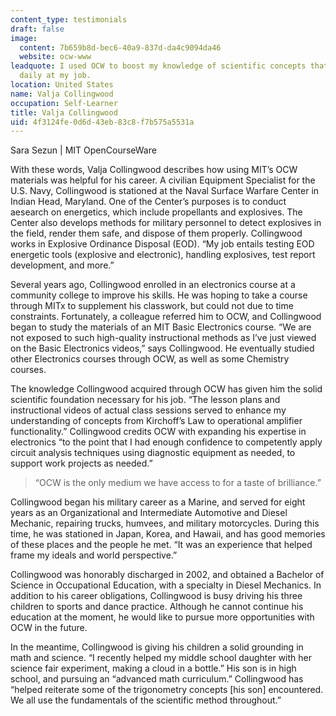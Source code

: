 ```yaml
---
content_type: testimonials
draft: false
image:
  content: 7b659b8d-bec6-40a9-837d-da4c9094da46
  website: ocw-www
leadquote: I used OCW to boost my knowledge of scientific concepts that I encounter
  daily at my job.
location: United States
name: Valja Collingwood
occupation: Self-Learner
title: Valja Collingwood
uid: 4f3124fe-0d6d-43eb-83c8-f7b575a5531a
---
```

Sara Sezun | MIT OpenCourseWare

With these words, Valja Collingwood describes how using MIT’s OCW materials was helpful for his career. A civilian Equipment Specialist for the U.S. Navy, Collingwood is stationed at the Naval Surface Warfare Center in Indian Head, Maryland. One of the Center’s purposes is to conduct aesearch on energetics, which include propellants and explosives. The Center also develops methods for military personnel to detect explosives in the field, render them safe, and dispose of them properly. Collingwood works in Explosive Ordinance Disposal (EOD). “My job entails testing EOD energetic tools (explosive and electronic), handling explosives, test report development, and more.”

Several years ago, Collingwood enrolled in an electronics course at a community college to improve his skills. He was hoping to take a course through MITx to supplement his classwork, but could not due to time constraints. Fortunately, a colleague referred him to OCW, and Collingwood began to study the materials of an MIT Basic Electronics course. “We are not exposed to such high-quality instructional methods as I’ve just viewed on the Basic Electronics videos,” says Collingwood. He eventually studied other Electronics courses through OCW, as well as some Chemistry courses.

The knowledge Collingwood acquired through OCW has given him the solid scientific foundation necessary for his job. “The lesson plans and instructional videos of actual class sessions served to enhance my understanding of concepts from Kirchoff’s Law to operational amplifier functionality.” Collingwood credits OCW with expanding his expertise in electronics “to the point that I had enough confidence to competently apply circuit analysis techniques using diagnostic equipment as needed, to support work projects as needed.”

> “OCW is the only medium we have access to for a taste of brilliance.”

Collingwood began his military career as a Marine, and served for eight years as an Organizational and Intermediate Automotive and Diesel Mechanic, repairing trucks, humvees, and military motorcycles. During this time, he was stationed in Japan, Korea, and Hawaii, and has good memories of these places and the people he met. “It was an experience that helped frame my ideals and world perspective.”

Collingwood was honorably discharged in 2002, and obtained a Bachelor of Science in Occupational Education, with a specialty in Diesel Mechanics. In addition to his career obligations, Collingwood is busy driving his three children to sports and dance practice. Although he cannot continue his education at the moment, he would like to pursue more opportunities with OCW in the future.

In the meantime, Collingwood is giving his children a solid grounding in math and science. “I recently helped my middle school daughter with her science fair experiment, making a cloud in a bottle.” His son is in high school, and pursuing an “advanced math curriculum.” Collingwood has “helped reiterate some of the trigonometry concepts \[his son\] encountered. We all use the fundamentals of the scientific method throughout.”